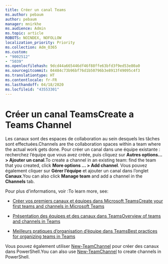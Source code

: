 ```yaml
---
title: Créer un canal Teams
ms.author: pebaum
author: pebaum
manager: mnirkhe
ms.audience: Admin
ms.topic: article
ROBOTS: NOINDEX, NOFOLLOW
localization_priority: Priority
ms.collection: Adm_O365
ms.custom:
- "9002512"
- "5039"
ms.openlocfilehash: 9dcd44a665446df46f88ffe63bfd3f9ed53e80a0
ms.sourcegitcommit: 04484c73b96bf76d1b50796b3e8913f49095c4f3
ms.translationtype: HT
ms.contentlocale: fr-FR
ms.lasthandoff: 04/18/2020
ms.locfileid: "43553301"
---
```

# <a name="create-a-teams-channel"></a><span data-ttu-id="3807f-102">Créer un canal Teams</span><span class="sxs-lookup"><span data-stu-id="3807f-102">Create a Teams Channel</span></span>

<span data-ttu-id="3807f-103">Les canaux sont des espaces de collaboration au sein desquels les tâches sont effectuées.</span><span class="sxs-lookup"><span data-stu-id="3807f-103">Channels are the collaboration spaces within a team where the actual work gets done.</span></span> <span data-ttu-id="3807f-104">Pour créer un canal dans une équipe existante : recherchez l’équipe que vous avez créée, puis cliquez sur **Autres options... > Ajouter un canal**.</span><span class="sxs-lookup"><span data-stu-id="3807f-104">To create a channel in an existing team: find the team that you created, click **More options ... > Add channel**.</span></span> <span data-ttu-id="3807f-105">Vous pouvez également cliquer sur **Gérer l’équipe** et ajouter un canal dans l’onglet **Canaux**.</span><span class="sxs-lookup"><span data-stu-id="3807f-105">You can also click **Manage team** and add a channel in the **Channels** tab.</span></span>

<span data-ttu-id="3807f-106">Pour plus d’informations, voir :</span><span class="sxs-lookup"><span data-stu-id="3807f-106">To learn more, see:</span></span>

- [<span data-ttu-id="3807f-107">Créer vos premiers canaux et équipes dans Microsoft Teams</span><span class="sxs-lookup"><span data-stu-id="3807f-107">Create your first teams and channels in Microsoft Teams</span></span>](https://docs.microsoft.com/MicrosoftTeams/get-started-with-teams-create-your-first-teams-and-channels)

- [<span data-ttu-id="3807f-108">Présentation des équipes et des canaux dans Teams</span><span class="sxs-lookup"><span data-stu-id="3807f-108">Overview of teams and channels in Teams</span></span>](https://docs.microsoft.com/microsoftteams/teams-channels-overview)

- [<span data-ttu-id="3807f-109">Meilleurs pratiques d’organisation d’équipe dans Teams</span><span class="sxs-lookup"><span data-stu-id="3807f-109">Best practices for organizing teams in Teams</span></span>](https://docs.microsoft.com/MicrosoftTeams/best-practices-organizing)

<span data-ttu-id="3807f-110">Vous pouvez également utiliser [New-TeamChannel](https://docs.microsoft.com/powershell/module/teams/new-teamchannel?view=teams-ps) pour créer des canaux dans PowerShell.</span><span class="sxs-lookup"><span data-stu-id="3807f-110">You can also use [New-TeamChannel](https://docs.microsoft.com/powershell/module/teams/new-teamchannel?view=teams-ps) to create channels in PowerShell.</span></span> 
